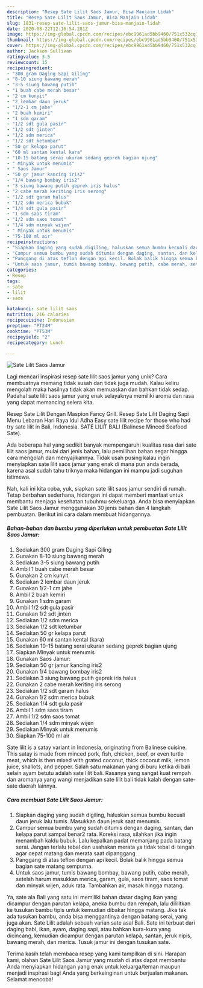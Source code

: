 ```yaml
---
description: "Resep Sate Lilit Saos Jamur, Bisa Manjain Lidah"
title: "Resep Sate Lilit Saos Jamur, Bisa Manjain Lidah"
slug: 1831-resep-sate-lilit-saos-jamur-bisa-manjain-lidah
date: 2020-08-22T12:16:54.281Z
image: https://img-global.cpcdn.com/recipes/ebc9961ad5bb9460/751x532cq70/sate-lilit-saos-jamur-foto-resep-utama.jpg
thumbnail: https://img-global.cpcdn.com/recipes/ebc9961ad5bb9460/751x532cq70/sate-lilit-saos-jamur-foto-resep-utama.jpg
cover: https://img-global.cpcdn.com/recipes/ebc9961ad5bb9460/751x532cq70/sate-lilit-saos-jamur-foto-resep-utama.jpg
author: Jackson Sullivan
ratingvalue: 3.5
reviewcount: 15
recipeingredient:
- "300 gram Daging Sapi Giling"
- "8-10 siung bawang merah"
- "3-5 siung bawang putih"
- "1 buah cabe merah besar"
- "2 cm kunyit"
- "2 lembar daun jeruk"
- "1/2-1 cm jahe"
- "2 buah kemiri"
- "1 sdm garam"
- "1/2 sdt gula pasir"
- "1/2 sdt jinten"
- "1/2 sdm merica"
- "1/2 sdt ketumbar"
- "50 gr kelapa parut"
- "60 ml santan kental kara"
- "10-15 batang serai ukuran sedang geprek bagian ujung"
- " Minyak untuk menumis"
- " Saos Jamur"
- "50 gr jamur kancing iris2"
- "1/4 bawang bombay iris2"
- "3 siung bawang putih geprek iris halus"
- "2 cabe merah keriting iris serong"
- "1/2 sdt garam halus"
- "1/2 sdm merica bubuk"
- "1/4 sdt gula pasir"
- "1 sdm saos tiram"
- "1/2 sdm saos tomat"
- "1/4 sdm minyak wijen"
- " Minyak untuk menumis"
- "75-100 ml air"
recipeinstructions:
- "Siapkan daging yang sudah digiling, haluskan semua bumbu kecuali daun jeruk lalu tumis. Masukkan daun jeruk saat menumis."
- "Campur semua bumbu yang sudah ditumis dengan daging, santan, dan kelapa parut sampai benar2 rata. Koreksi rasa, silahkan jika ingin menambah kaldu bubuk. Lalu kepalkan padat memanjang pada batang serai. Jangan terlalu tebal dan usahakan merata ya tidak tebal di tengah agar cepat matang dan merata saat dipanggang"
- "Panggang di atas teflon dengan api kecil. Bolak balik hingga semua bagian sate matang sempurna."
- "Untuk saos jamur, tumis bawang bombay, bawang putih, cabe merah, setelah harum masukkan merica, garam, gula, saos tiram, saos tomat dan minyak wijen, aduk rata. Tambahkan air, masak hingga matang."
categories:
- Resep
tags:
- sate
- lilit
- saos

katakunci: sate lilit saos 
nutrition: 216 calories
recipecuisine: Indonesian
preptime: "PT24M"
cooktime: "PT53M"
recipeyield: "2"
recipecategory: Lunch

---
```



![Sate Lilit Saos Jamur](https://img-global.cpcdn.com/recipes/ebc9961ad5bb9460/751x532cq70/sate-lilit-saos-jamur-foto-resep-utama.jpg)

Lagi mencari inspirasi resep sate lilit saos jamur yang unik? Cara membuatnya memang tidak susah dan tidak juga mudah. Kalau keliru mengolah maka hasilnya tidak akan memuaskan dan bahkan tidak sedap. Padahal sate lilit saos jamur yang enak selayaknya memiliki aroma dan rasa yang dapat memancing selera kita.

Resep Sate Lilit Dengan Maspion Fancy Grill. Resep Sate Lilit Daging Sapi Menu Lebaran Hari Raya Idul Adha Easy sate lilit recipe for those who had try sate lilit in Bali, Indonesia. SATE LILIT BALI (Balinese Minced Seafood Sate).

Ada beberapa hal yang sedikit banyak mempengaruhi kualitas rasa dari sate lilit saos jamur, mulai dari jenis bahan, lalu pemilihan bahan segar hingga cara mengolah dan menyajikannya. Tidak usah pusing kalau ingin menyiapkan sate lilit saos jamur yang enak di mana pun anda berada, karena asal sudah tahu triknya maka hidangan ini mampu jadi suguhan istimewa.


Nah, kali ini kita coba, yuk, siapkan sate lilit saos jamur sendiri di rumah. Tetap berbahan sederhana, hidangan ini dapat memberi manfaat untuk membantu menjaga kesehatan tubuhmu sekeluarga. Anda bisa menyiapkan Sate Lilit Saos Jamur menggunakan 30 jenis bahan dan 4 langkah pembuatan. Berikut ini cara dalam membuat hidangannya.

<!--inarticleads1-->

##### Bahan-bahan dan bumbu yang diperlukan untuk pembuatan Sate Lilit Saos Jamur:

1. Sediakan 300 gram Daging Sapi Giling
1. Gunakan 8-10 siung bawang merah
1. Sediakan 3-5 siung bawang putih
1. Ambil 1 buah cabe merah besar
1. Gunakan 2 cm kunyit
1. Sediakan 2 lembar daun jeruk
1. Gunakan 1/2-1 cm jahe
1. Ambil 2 buah kemiri
1. Gunakan 1 sdm garam
1. Ambil 1/2 sdt gula pasir
1. Gunakan 1/2 sdt jinten
1. Sediakan 1/2 sdm merica
1. Sediakan 1/2 sdt ketumbar
1. Sediakan 50 gr kelapa parut
1. Gunakan 60 ml santan kental (kara)
1. Sediakan 10-15 batang serai ukuran sedang geprek bagian ujung
1. Siapkan  Minyak untuk menumis
1. Gunakan  Saos Jamur:
1. Sediakan 50 gr jamur kancing iris2
1. Gunakan 1/4 bawang bombay iris2
1. Sediakan 3 siung bawang putih geprek iris halus
1. Gunakan 2 cabe merah keriting iris serong
1. Sediakan 1/2 sdt garam halus
1. Gunakan 1/2 sdm merica bubuk
1. Sediakan 1/4 sdt gula pasir
1. Ambil 1 sdm saos tiram
1. Ambil 1/2 sdm saos tomat
1. Sediakan 1/4 sdm minyak wijen
1. Sediakan  Minyak untuk menumis
1. Siapkan 75-100 ml air


Sate lilit is a satay variant in Indonesia, originating from Balinese cuisine. This satay is made from minced pork, fish, chicken, beef, or even turtle meat, which is then mixed with grated coconut, thick coconut milk, lemon juice, shallots, and pepper. Salah satu makanan yang di buru ketika di bali selain ayam betutu adalah sate lilit bali. Rasanya yang sangat kuat rempah dan aromanya yang wangi menjadikan sate lilit bali tidak kalah dengan sate-sate daerah lainnya. 

<!--inarticleads2-->

##### Cara membuat Sate Lilit Saos Jamur:

1. Siapkan daging yang sudah digiling, haluskan semua bumbu kecuali daun jeruk lalu tumis. Masukkan daun jeruk saat menumis.
1. Campur semua bumbu yang sudah ditumis dengan daging, santan, dan kelapa parut sampai benar2 rata. Koreksi rasa, silahkan jika ingin menambah kaldu bubuk. Lalu kepalkan padat memanjang pada batang serai. Jangan terlalu tebal dan usahakan merata ya tidak tebal di tengah agar cepat matang dan merata saat dipanggang
1. Panggang di atas teflon dengan api kecil. Bolak balik hingga semua bagian sate matang sempurna.
1. Untuk saos jamur, tumis bawang bombay, bawang putih, cabe merah, setelah harum masukkan merica, garam, gula, saos tiram, saos tomat dan minyak wijen, aduk rata. Tambahkan air, masak hingga matang.


Ya, sate ala Bali yang satu ini memiliki bahan dasar daging ikan yang dicampur dengan parutan kelapa, aneka bumbu dan rempah, lalu dililitkan ke tusukan bambu tipis untuk kemudian dibakar hingga matang. Jika tak ada tusukan bambu, anda bisa menggantinya dengan batang serai, yang juga akan. Sate Lilit adalah sebuah varian sate asal Bali. Sate ini terbuat dari daging babi, ikan, ayam, daging sapi, atau bahkan kura-kura yang dicincang, kemudian dicampur dengan parutan kelapa, santan, jeruk nipis, bawang merah, dan merica. Tusuk jamur ini dengan tusukan sate. 

Terima kasih telah membaca resep yang kami tampilkan di sini. Harapan kami, olahan Sate Lilit Saos Jamur yang mudah di atas dapat membantu Anda menyiapkan hidangan yang enak untuk keluarga/teman maupun menjadi inspirasi bagi Anda yang berkeinginan untuk berjualan makanan. Selamat mencoba!
